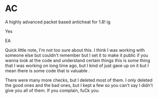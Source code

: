 # AC
A highly advanced packet based anticheat for 1.8! ig

Yes

EA

Quick little note, I'm not too sure about this. I think I was working with someone else but couldn't remember but I set it to make it public if you wanna look at the code and understand certain things this is some thing that I was working on long time ago, but I kind of just gave up on it but I mean there is some code that is valuable . 

There were many more checks, but I deleted most of them. I only deleted the good ones and the bad ones, but I kept a few so you can't say I didn't give you all of them. If you complain, fuCk you.




















































